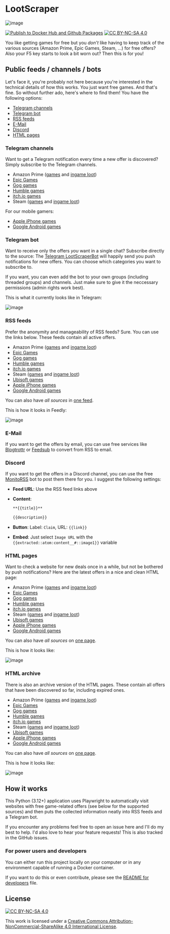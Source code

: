 # LootScraper

![image](images/ls_2880x1024.png)

[![Publish to Docker Hub and Github Packages](https://github.com/eikowagenknecht/lootscraper/actions/workflows/publish-docker.yml/badge.svg)](https://github.com/eikowagenknecht/lootscraper/actions/workflows/publish-docker.yml)
[![CC BY-NC-SA 4.0][cc-by-nc-sa-shield]][cc-by-nc-sa]

You like getting games for free but you *don’t* like having to keep track of the various sources (Amazon Prime, Epic Games, Steam, ...) for free offers? Also your F5 key starts to look a bit worn out? Then this is for you!

## Public feeds / channels / bots

Let's face it, you're probably not here because you're interested in the technical details of how this works. You just want free games. And that's fine. So without further ado, here's where to find them! You have the following options:

- [Telegram channels](#telegram-channels)
- [Telegram bot](#telegram-bot)
- [RSS feeds](#rss-feeds)
- [E-Mail](#e-mail)
- [Discord](#discord)
- [HTML pages](#html-pages)

### Telegram channels

Want to get a Telegram notification every time a new offer is discovered? Simply subscribe to the Telegram channels.

- Amazon Prime ([games](https://t.me/free_amazon_games_ls) and [ingame loot](https://t.me/free_amazon_loot_ls))
- [Epic Games](https://t.me/free_epic_games_ls)
- [Gog games](https://t.me/free_gog_games_ls)
- [Humble games](https://t.me/free_humble_games_ls)
- [itch.io games](https://t.me/free_itch_games_ls)
- Steam ([games](https://t.me/free_steam_games_ls) and [ingame loot](https://t.me/+ENZ8x3Ec1dwxMThi))

For our mobile gamers:

- [Apple iPhone games](https://t.me/+SOF7VjGTGPw1OTAy)
- [Google Android games](https://t.me/+Vma9PScf1uY3M2Uy)

### Telegram bot

Want to receive only the offers *you* want in a single chat? Subscribe directly to the source: The [Telegram LootScraperBot](https://t.me/LootScraperBot) will happily send you push notifications for new offers. You can choose which categories you want to subscribe to.

If you want, you can even add the bot to your own groups (including threaded groups) and channels. Just make sure to give it the neccessary permissions (admin rights work best).

This is what it currently looks like in Telegram:

![image](https://user-images.githubusercontent.com/1475672/166058823-98e2beb9-7eb5-403d-94c7-7e17966fe9b7.png)

### RSS feeds

Prefer the anonymity and manageability of RSS feeds? Sure. You can use the links below. These feeds contain all active offers.

- Amazon Prime ([games](https://feed.phenx.de/lootscraper_amazon_game.xml) and [ingame loot](https://feed.phenx.de/lootscraper_amazon_loot.xml))
- [Epic Games](https://feed.phenx.de/lootscraper_epic_game.xml)
- [Gog games](https://feed.phenx.de/lootscraper_gog_game.xml)
- [Humble games](https://feed.phenx.de/lootscraper_humble_game.xml)
- [itch.io games](https://feed.phenx.de/lootscraper_itch_game.xml)
- Steam ([games](https://feed.phenx.de/lootscraper_steam_game.xml) and [ingame loot](https://feed.phenx.de/lootscraper_steam_loot.xml))
- [Ubisoft games](https://feed.phenx.de/lootscraper_ubisoft_game.xml)
- [Apple iPhone games](https://feed.phenx.de/lootscraper_apple_game.xml)
- [Google Android games](https://feed.phenx.de/lootscraper_google_game.xml)

You can also have *all sources* in [one feed](https://feed.phenx.de/lootscraper.xml).

This is how it looks in Feedly:

![image](https://user-images.githubusercontent.com/1475672/161056100-2fcf005f-19a9-4279-a2d3-5a90855426ff.png)

### E-Mail

If you want to get the offers by email, you can use free services like [Blogtrottr](https://blogtrottr.com/) or [Feedsub](https://feedsub.com/) to convert from RSS to email.

### Discord

If you want to get the offers in a Discord channel, you can use the free [MonitoRSS](https://monitorss.xyz/) bot to post them there for you. I suggest the following settings:

- **Feed URL**: Use the RSS feed links above
- **Content**:

    ```md
    **{{title}}**

    {{description}}
    ```

- **Button**: Label: `Claim`, URL: `{{link}}`
- **Embed**: Just select `Image URL` with the `{{extracted::atom:content__#::image1}}` variable

### HTML pages

Want to check a website for new deals once in a while, but not be bothered by push notifications? Here are the latest offers in a nice and clean HTML page:

- Amazon Prime ([games](https://feed.phenx.de/lootscraper_amazon_game.html) and [ingame loot](https://feed.phenx.de/lootscraper_amazon_loot.html))
- [Epic Games](https://feed.phenx.de/lootscraper_epic_game.html)
- [Gog games](https://feed.phenx.de/lootscraper_gog_game.html)
- [Humble games](https://feed.phenx.de/lootscraper_humble_game.html)
- [itch.io games](https://feed.phenx.de/lootscraper_itch_game.html)
- Steam ([games](https://feed.phenx.de/lootscraper_steam_game.html) and [ingame loot](https://feed.phenx.de/lootscraper_steam_loot.html))
- [Ubisoft games](https://feed.phenx.de/lootscraper_ubisoft_game.html)
- [Apple iPhone games](https://feed.phenx.de/lootscraper_apple_game.html)
- [Google Android games](https://feed.phenx.de/lootscraper_google_game.html)

You can also have *all sources* on [one page](https://feed.phenx.de/lootscraper.html).

This is how it looks like:

![image](https://github.com/eikowagenknecht/lootscraper/assets/1475672/845042a8-372d-4f4e-9d01-d9fdfec77038)

### HTML archive

There is also an archive version of the HTML pages. These contain all offers that have been discovered so far, including expired ones.

- Amazon Prime ([games](https://feed.phenx.de/lootscraper_amazon_game_all.html) and [ingame loot](https://feed.phenx.de/lootscraper_amazon_loot_all.html))
- [Epic Games](https://feed.phenx.de/lootscraper_epic_game_all.html)
- [Gog games](https://feed.phenx.de/lootscraper_gog_game_all.html)
- [Humble games](https://feed.phenx.de/lootscraper_humble_game_all.html)
- [itch.io games](https://feed.phenx.de/lootscraper_itch_game_all.html)
- Steam ([games](https://feed.phenx.de/lootscraper_steam_game_all.html) and [ingame loot](https://feed.phenx.de/lootscraper_steam_loot_all.html))
- [Ubisoft games](https://feed.phenx.de/lootscraper_ubisoft_game_all.html)
- [Apple iPhone games](https://feed.phenx.de/lootscraper_apple_game_all.html)
- [Google Android games](https://feed.phenx.de/lootscraper_google_game_all.html)

You can also have *all sources* on [one page](https://feed.phenx.de/lootscraper_all.html).

This is how it looks like:

![image](https://github.com/eikowagenknecht/lootscraper/assets/1475672/845042a8-372d-4f4e-9d01-d9fdfec77038)

## How it works

This Python (3.12+) application uses Playwright to automatically visit websites with free game-related offers (see below for the supported sources) and then puts the collected information neatly into RSS feeds and a Telegram bot.

If you encounter any problems feel free to open an issue here and I'll do my best to help. I'd also love to hear your feature requests! This is also tracked in the GitHub issues.

### For power users and developers

You can either run this project locally on your computer or in any environment capable of running a Docker container.

If you want to do this or even contribute, please see the [README for developers](README_DEV.md) file.

## License

[![CC BY-NC-SA 4.0][cc-by-nc-sa-image]][cc-by-nc-sa]

This work is licensed under a
[Creative Commons Attribution-NonCommercial-ShareAlike 4.0 International License][cc-by-nc-sa].

[cc-by-nc-sa]: http://creativecommons.org/licenses/by-nc-sa/4.0/
[cc-by-nc-sa-image]: https://licensebuttons.net/l/by-nc-sa/4.0/88x31.png
[cc-by-nc-sa-shield]: https://img.shields.io/badge/License-CC%20BY--NC--SA%204.0-lightgrey.svg
